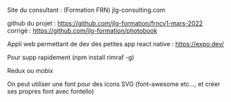 Site du consultant :
(Formation FRN)
jlg-consulting.com

github du projet : https://github.com/jlg-formation/frncv1-mars-2022
corrigé : https://github.com/jlg-formation/photobook

Appli web permettant de dev des petites app react native :
https://expo.dev/

Pour supp rapidement (npm install rimraf -g)

Redux ou mobix

On peut utiliser une font pour des icons SVG (font-awesome etc..., et créer ses propres font avec fontello)
